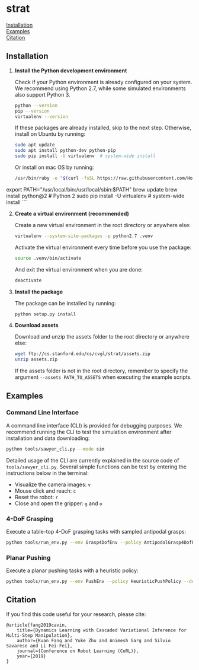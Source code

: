 
# strat

[Installation](#installation)  
[Examples](#examples)  
[Citation](#citation)  

## Installation

1. **Install the Python development environment** 

	Check if your Python environment is already configured on your system. 
	We recommend using Python 2.7, while some simulated environments also support Python 3.
	```bash
	python --version
	pip --version
	virtualenv --version
	```

	If these packages are already installed, skip to the next step.
	Otherwise, install on Ubuntu by running:
	```bash
	sudo apt update
	sudo apt install python-dev python-pip
	sudo pip install -U virtualenv  # system-wide install
	```

	Or install on mac OS by running:
	```bash
	/usr/bin/ruby -e "$(curl -fsSL https://raw.githubusercontent.com/Homebrew/install/master/install)" 
  export PATH="/usr/local/bin:/usr/local/sbin:$PATH"
	brew update
	brew install python@2  # Python 2
	sudo pip install -U virtualenv  # system-wide install
	```

2. **Create a virtual environment (recommended)** 

	Create a new virtual environment in the root directory or anywhere else:
	```bash
	virtualenv --system-site-packages -p python2.7 .venv
	```

	Activate the virtual environment every time before you use the package:
	```bash
	source .venv/bin/activate
	```

	And exit the virtual environment when you are done:
	```bash
	deactivate
	```

3. **Install the package** 

	The package can be installed by running:
	```bash
	python setup.py install
	```

4. **Download assets** 

	Download and unzip the assets folder to the root directory or anywhere else:
	```bash
	wget ftp://cs.stanford.edu/cs/cvgl/strat/assets.zip
	unzip assets.zip
	```

	If the assets folder is not in the root directory, remember to specify the 
	argument `--assets PATH_TO_ASSETS` when executing the example scripts.

## Examples

### Command Line Interface

A command line interface (CLI) is provided for debugging purposes. We recommend running the CLI to test the simulation environment after installation and data downloading: 
```bash
python tools/sawyer_cli.py --mode sim
```

Detailed usage of the CLI are currently explained in the source code of `tools/sawyer_cli.py`. Several simple functions can be test by entering the instructions below in the terminal:
* Visualize the camera images: `v`
* Mouse click and reach: `c`
* Reset the robot: `r`
* Close and open the gripper: `g` and `o`

### 4-DoF Grasping

Execute a table-top 4-DoF grasping tasks with sampled antipodal grasps:
```bash
python tools/run_env.py --env Grasp4DofEnv --policy AntipodalGrasp4DofPolicy --debug 1
```

### Planar Pushing

Execute a planar pushing tasks with a heuristic policy:
```bash
python tools/run_env.py --env PushEnv --policy HeuristicPushPolicy --debug 1
```

## Citation

If you find this code useful for your research, please cite:
```
@article{fang2019cavin, 
    title={Dynamics Learning with Cascaded Variational Inference for Multi-Step Manipulation},
    author={Kuan Fang and Yuke Zhu and Animesh Garg and Silvio Savarese and Li Fei-Fei}, 
    journal={Conference on Robot Learning (CoRL)}, 
    year={2019} 
}
```
